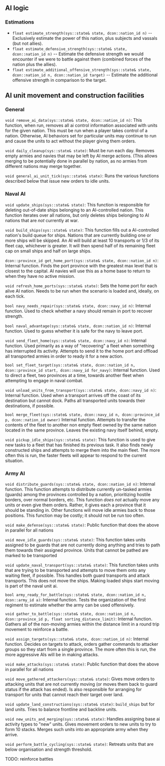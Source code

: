 ## AI logic

### Estimations

- `float estimate_strength(sys::state& state, dcon::nation_id n)` -- Exclusively estimate the power of this nation, plus subjects and vassals (but not allies).
- `float estimate_defensive_strength(sys::state& state, dcon::nation_id n)` -- Estimate the defensive strength we would encounter if we were to battle against them (combined forces of the nation plus the allies).
- `float estimate_additional_offensive_strength(sys::state& state, dcon::nation_id n, dcon::nation_id target)` -- Estimate the additional offensive strength in comparison to the target.

## AI unit movement and construction facilities

### General

`void remove_ai_data(sys::state& state, dcon::nation_id n)`:
This function, when run, removes all ai control information associated with units for the given nation. This must be run when a player takes control of a nation. Otherwise, AI behaviors set for particular units may continue to run and cause the units to act without the player giving them orders.

`void daily_cleanup(sys::state& state)`:
Must be run each day. Removes empty armies and navies that may be left by AI merge actions. (This allows merging to be potentially done in parallel by nation, as no armies from different nations may merge together. 

`void general_ai_unit_tick(sys::state& state)`:
Runs the various functions described below that issue new orders to idle units.

### Naval AI

`void update_ships(sys::state& state)`:
This function is responsible for deleting out-of-date ships belonging to an AI-controlled nation. This function iterates over all nations, but only deletes ships belonging to AI nations that are *not* currently at war.

`void build_ships(sys::state& state)`:
This function fills out a AI-controlled nation's build queue for ships. Nations that are currently building one or more ships will be skipped. An AI will build at least 10 transports or 1/3 of its fleet cap, whichever is greater. It will then spend half of its remaining fleet cap on small ships and half on large ships.

`dcon::province_id get_home_port(sys::state& state, dcon::nation_id n)`:
Internal function. Finds the port province with the greatest max level that is closest to the capital. AI navies will use this as a home base to return to when they have no active mission.

`void refresh_home_ports(sys::state& state)`:
Sets the home port for each alive AI nation. Needs to be run when the scenario is loaded and, ideally, on each tick.

`bool navy_needs_repair(sys::state& state, dcon::navy_id n)`:
Internal function. Used to check whether a navy should remain in port to recover strength.

`bool naval_advantage(sys::state& state, dcon::nation_id n)`:
Internal function. Used to guess whether it is safe for the navy to leave port.

`void send_fleet_home(sys::state& state, dcon::navy_id n)`:
Internal function. Used primarily as a way of "recovering" a fleet when something has interrupted its activity. Attempts to send it to the home port and offload all transported armies in order to ready it for a new action.

`bool set_fleet_target(sys::state& state, dcon::nation_id n, dcon::province_id start, dcon::navy_id for_navy)`:
Internal function. Used to direct a fleet, two provinces at a time, towards another fleet when attempting to engage in naval combat.

`void unload_units_from_transport(sys::state& state, dcon::navy_id n)`:
Internal function. Used when a transport arrives off the coast of its destination but cannot dock. Paths all transported units towards their destinations, if possible.

`bool merge_fleet(sys::state& state, dcon::navy_id n, dcon::province_id p, dcon::nation_id owner)`
Internal function. Attempts to transfer the contents of the fleet to another non empty fleet owned by the same nation located in the same province. Leaves the existing navy itself behind, empty.

`void pickup_idle_ships(sys::state& state)`:
This function is used to give new tasks to a fleet that has finished its previous task. It also finds newly constructed ships and attempts to merge them into the main fleet. The more often this is run, the faster fleets will appear to respond to the current situation.

### Army AI

`void distribute_guards(sys::state& state, dcon::nation_id n)`:
Internal function. This function attempts to distribute currently un-tasked armies (guards) among the provinces controlled by a nation, prioritizing hostile borders, over normal borders, etc. This function *does not* actually move any units or even give them orders. Rather, it gives each a province that it should be standing in. Other functions will move idle armies back to those positions. This function may be costly; it should not be run too often.

`void make_defense(sys::state& state)`:
Public function that does the above in parallel for all nations

`void move_idle_guards(sys::state& state)`:
This function takes units assigned to be guards that are not currently doing anything and tries to path them towards their assigned province. Units that cannot be pathed are marked to be transported

`void update_naval_transport(sys::state& state)`:
This function takes units that are trying to be transported and attempts to move them onto any waiting fleet, if possible. This handles both guard transports and attack transports. This does not move the ships. Making loaded ships start moving is part of the naval unit ai.

`bool army_ready_for_battle(sys::state& state, dcon::nation_id n, dcon::army_id a)`:
Internal function. Tests the organization of the first regiment to estimate whether the army can be used offensively.

`void gather_to_battle(sys::state& state, dcon::nation_id n, dcon::province_id p, float sorting_distance_limit)`:
Internal function. Gathers all of the non-moving armies within the distance limit in a round trip movement to reinforce a battle.

`void assign_targets(sys::state& state, dcon::nation_id n)`:
Internal function. Decides on targets to attack, orders gather commands to attacker groups so they start from a single province. The more often this is run, the more aggressive AIs will be in making attacks.

`void make_attacks(sys::state& state)`:
Public function that does the above in parallel for all nations

`void move_gathered_attackers(sys::state& state)`:
Gives move orders to attacking units that are not currently moving (or moves them back to guard status if the attack has ended). Is also responsible for arranging for transport for units that cannot reach their target over land.

`void update_land_constructions(sys::state& state)`:
`build_ships` but for land units. Tries to balance frontline and backline units.

`void new_units_and_merging(sys::state& state)`:
Handles assigning base ai activity types to "new" units. Gives movement orders to new units to try to form 10 stacks. Merges such units into an appropriate army when they arrive.

`void perform_battle_cycling(sys::state& state)`:
Retreats units that are below organisation and strength threshold.

TODO: reinforce battles
